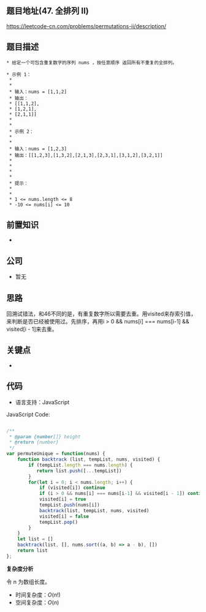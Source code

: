 
## 题目地址(47. 全排列 II)

https://leetcode-cn.com/problems/permutations-ii/description/

## 题目描述

```
* 给定一个可包含重复数字的序列 nums ，按任意顺序 返回所有不重复的全排列。

* 示例 1：
 * 
 * 
 * 输入：nums = [1,1,2]
 * 输出：
 * [[1,1,2],
 * ⁠[1,2,1],
 * ⁠[2,1,1]]
 * 
 * 
 * 示例 2：
 * 
 * 
 * 输入：nums = [1,2,3]
 * 输出：[[1,2,3],[1,3,2],[2,1,3],[2,3,1],[3,1,2],[3,2,1]]
 * 
 * 
 * 
 * 
 * 提示：
 * 
 * 
 * 1 <= nums.length <= 8
 * -10 <= nums[i] <= 10
```

## 前置知识

- 

## 公司

- 暂无

## 思路

回溯试错法，和46不同的是，有重复数字所以需要去重。用visited来存索引值，来判断是否已经被使用过。先排序，再用i > 0 && nums[i] === nums[i-1] && visited[i - 1]来去重。

## 关键点

-  

## 代码

- 语言支持：JavaScript

JavaScript Code:

```javascript

/**
 * @param {number[]} height
 * @return {number}
 */
var permuteUnique = function(nums) {
    function backtrack (list, tempList, nums, visited) {
        if (tempList.length === nums.length) {
           return list.push([...tempList])
        }
        for(let i = 0; i < nums.length; i++) {
            if (visited[i]) continue
            if (i > 0 && nums[i] === nums[i-1] && visited[i - 1]) continue
            visited[i] = true
            tempList.push(nums[i])
            backtrack(list, tempList, nums, visited)
            visited[i] = false
            tempList.pop()
        }
    }
    let list = []
    backtrack(list, [], nums.sort((a, b) => a - b), [])
    return list
};

```


**复杂度分析**

令 n 为数组长度。

- 时间复杂度：$O(n!)$
- 空间复杂度：$O(n)$


